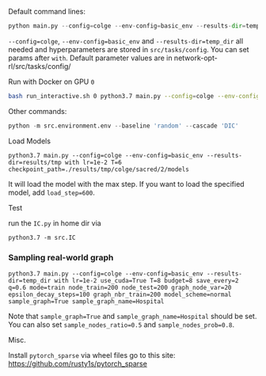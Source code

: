 Default command lines:

```python
python main.py --config=colge --env-config=basic_env --results-dir=temp_dir with lr=1e-4
```

`--config=colge`, `--env-config=basic_env` and `--results-dir=temp_dir` all needed and hyperparameters are stored in `src/tasks/config`. You can set params after `with`.
Default parameter values are in network-opt-rl/src/tasks/config/

Run with Docker on GPU `0`

```bash
bash run_interactive.sh 0 python3.7 main.py --config=colge --env-config=basic_env --results-dir=temp_dir with lr=1e-4
```

Other commands:
```python
python -m src.environment.env --baseline 'random' --cascade 'DIC'
```

Load Models
```
python3.7 main.py --config=colge --env-config=basic_env --results-dir=results/tmp with lr=1e-2 T=6 checkpoint_path=./results/tmp/colge/sacred/2/models
```

It will load the model with the max step. If you want to load the specified model, add `load_step=600`.

Test

run the `IC.py` in home dir via 

```
python3.7 -m src.IC 
```

### Sampling real-world graph

```
python3.7 main.py --config=colge --env-config=basic_env --results-dir=temp_dir with lr=1e-2 use_cuda=True T=8 budget=8 save_every=2 q=0.6 mode=train node_train=200 node_test=200 graph_node_var=20 epsilon_decay_steps=100 graph_nbr_train=200 model_scheme=normal sample_graph=True sample_graph_name=Hospital
```
Note that `sample_graph=True` and `sample_graph_name=Hospital` should be set. You can also set `sample_nodes_ratio=0.5` and  `sample_nodes_prob=0.8`.

Misc.

Install `pytorch_sparse` via wheel files go to this site: https://github.com/rusty1s/pytorch_sparse

